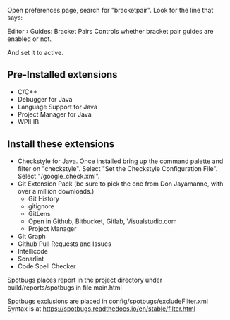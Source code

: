 Open preferences page, search for "bracketpair". Look for the line that says:

Editor › Guides: Bracket Pairs
Controls whether bracket pair guides are enabled or not.

And set it to active.

## Pre-Installed extensions

- C/C++
- Debugger for Java
- Language Support for Java
- Project Manager for Java
- WPILIB

## Install these extensions

- Checkstyle for Java.
Once installed bring up the command palette and filter on "checkstyle". Select "Set the Checkstyle Configuration File". Select "/google_check.xml".
- Git Extension Pack (be sure to pick the one from Don Jayamanne, with over a million downloads.)
  - Git History
  - gitignore
  - GitLens
  - Open in Github, Bitbucket, Gitlab, Visualstudio.com
  - Project Manager
- Git Graph
- Github Pull Requests and Issues
- Intellicode
- Sonarlint
- Code Spell Checker


Spotbugs places report in the project directory under
build/reports/spotbugs in file main.html

Spotbugs exclusions are placed in config/spotbugs/excludeFilter.xml
Syntax is at https://spotbugs.readthedocs.io/en/stable/filter.html
